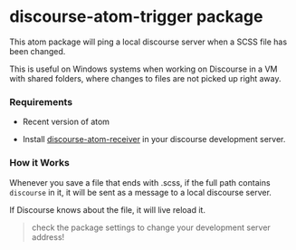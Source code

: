 # discourse-atom-trigger package

This atom package will ping a local discourse server when a SCSS file has
been changed.

This is useful on Windows systems when working on Discourse in a VM
with shared folders, where changes to files are not picked up right
away.

### Requirements

* Recent version of atom

* Install [discourse-atom-receiver](https://github.com/discourse/discourse-atom-receiver)
in your discourse development server.


### How it Works

Whenever you save a file that ends with .scss, if the full path
contains `discourse` in it, it will be sent as a message to a
local discourse server.

If Discourse knows about the file, it will live reload it.

> check the package settings to change your development server address!
